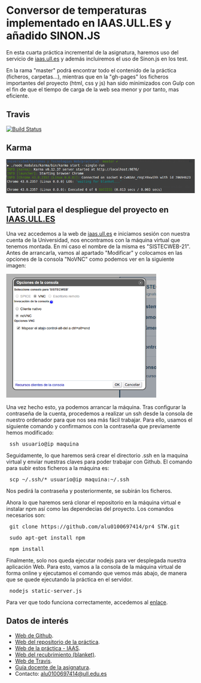 # Conversor de temperaturas implementado en IAAS.ULL.ES y añadido SINON.JS

En esta cuarta práctica incremental de la asignatura, haremos uso del servicio de [iaas.ull.es](http://iaas.ull.es/ovirt-engine/) y además incluiremos el uso de Sinon.js en los test.

En la rama "master" podrá encontrar todo el contenido de la práctica (ficheros, carpetas...), mientras que en la "gh-pages" los ficheros importantes del proyecto (html, css y js) han sido minimizados con Gulp con el fin de que el tiempo de carga de la web sea menor y por tanto, mas eficiente.

## Travis

[![Build Status](https://travis-ci.org/alu0100697414/pr3_STW.svg?branch=master)](https://travis-ci.org/alu0100697414/pr3_STW)

## Karma

![Karma](img/karma.png)

## Tutorial para el despliegue del proyecto en [IAAS.ULL.ES](http://iaas.ull.es/ovirt-engine/)

Una vez accedemos a la web de [iaas.ull.es](http://iaas.ull.es/ovirt-engine/) e iniciamos sesión con nuestra cuenta de la Universidad, nos encontramos con la máquina virtual que tenemos montada. En mi caso el nombre de la misma es "SISTECWEB-21". Antes de arrancarla, vamos al apartado "Modificar" y colocamos en las opciones de la consola "NoVNC" como podemos ver en la siguiente imagen:

![NoVNC](img/1.png)

Una vez hecho esto, ya podemos arrancar la máquina. Tras configurar la contraseña de la cuenta, procedemos a realizar un ssh desde la consola de nuestro ordenador para que nos sea más fácil trabajar. Para ello, usamos el siguiente comando y confirmamos con la contraseña que previamente hemos modificado:

<pre> ssh usuario@ip_maquina </pre>

Seguidamente, lo que haremos será crear el directorio .ssh en la maquina virtual y enviar nuestras claves para poder trabajar con Github. El comando para subir estos ficheros a la máquina es:

<pre> scp ~/.ssh/* usuario@ip_maquina:~/.ssh </pre>

Nos pedirá la contraseña y posteriormente, se subirán los ficheros.

Ahora lo que haremos será clonar el repositorio en la máquina virtual e instalar npm así como las dependecias del proyecto. Los comandos necesarios son:

<pre> git clone https://github.com/alu0100697414/pr4_STW.git </pre>
<pre> sudo apt-get install npm </pre>
<pre> npm install </pre>

Finalmente, solo nos queda ejecutar nodejs para ver desplegada nuestra aplicación Web. Para esto, vamos a la consola de la máquina virtual de forma online y ejecutamos el comando que vemos más abajo, de manera que se quede ejecutando la práctica en el servidor.

<pre> nodejs static-server.js </pre>

Para ver que todo funciona correctamente, accedemos al [enlace](http://10.6.128.79:8080/index.html).


## Datos de interés

- [Web de Github](http://alu0100697414.github.io/).
- [Web del repositorio de la práctica](https://github.com/alu0100697414/pr4_STW/tree/master).
- [Web de la práctica - IAAS](http://10.6.128.79:8080/index.html).
- [Web del recubrimiento (blanket)](http://10.6.128.79:8080/test/test_blanket.html).
- [Web de Travis](https://travis-ci.org/alu0100697414/pr4_STW).
- [Guía docente de la asignatura](http://eguia.ull.es/etsii/query.php?codigo=139264512).
- Contacto: alu0100697414@ull.edu.es
